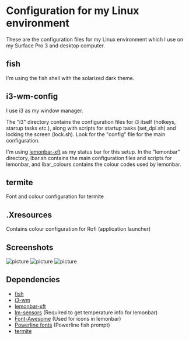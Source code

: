 # Configuration for my Linux environment

These are the configuration files for my Linux environment which I use on my Surface Pro 3 and desktop computer.

## fish

I'm using the fish shell with the solarized dark theme.

## i3-wm-config

I use i3 as my window manager.

The "i3" directory contains the configuration files for i3 itself (hotkeys, startup tasks etc.), along with scripts for startup tasks (set_dpi.sh) and locking the screen (lock.sh). Look for the "config" file for the main configuration.

I'm using [lemonbar-xft](https://github.com/krypt-n/bar) as my status bar for this setup.
In the "lemonbar" directory, lbar.sh contains the main configuration files and scripts for lemonbar, and lbar_colours contains the colour codes used by lemonbar.

## termite

Font and colour configuration for termite

## .Xresources

Contains colour configuration for Rofi (application launcher)

## Screenshots

![picture](http://i.imgur.com/tgxxR5F.jpg)
![picture](http://i.imgur.com/Y9YsZkl.jpg)
![picture](http://i.imgur.com/uFyD7cU.jpg)

## Dependencies

* [fish](https://fishshell.com/)
* [i3-wm](https://i3wm.org/)
* [lemonbar-xft](https://github.com/krypt-n/bar)
* [lm-sensors](http://www.linuxfromscratch.org/blfs/view/svn/general/lm_sensors.html) (Required to get temperature info for lemonbar)
* [Font-Awesome](https://fortawesome.github.io/Font-Awesome/) (Used for icons in lemonbar)
* [Powerline fonts](https://github.com/powerline/fonts) (Powerline fish prompt)
* [termite](https://wiki.archlinux.org/index.php/Termite)
